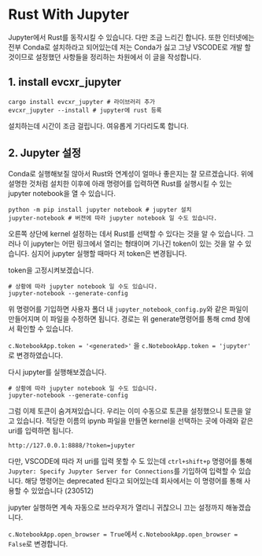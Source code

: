 # Rust With Jupyter

Jupyter에서 Rust를 동작시킬 수 있습니다. 다만 조금 느리긴 합니다. 또한 인터넷에는 전부 Conda로 설치하라고 되어있는데 저는 Conda가 싫고 그냥 VSCODE로 개발 할 것이므로 설정했던 사항들을 정리하는 차원에서 이 글을 작성합니다.

## 1. install evcxr_jupyter 

```shell
cargo install evcxr_jupyter # 라이브러리 추가
evcxr_jupyter --install # jupyter에 rust 등록
```

설치하는데 시간이 조금 걸립니다. 여유롭게 기다리도록 합니다.

## 2. Jupyter 설정

Conda로 실행해보질 않아서 Rust와 연계성이 얼마나 좋은지는 잘 모르겠습니다.
위에 설명한 것처럼 설치한 이후에 아래 명령어를 입력하면 Rust를 실행시킬 수 있는 
jupyter notebook을 열 수 있습니다.

```shell
python -m pip install jupyter notebook # jupyter 설치
jupyter-notebook # 버젼에 따라 jupyter notebook 일 수도 있습니다.
```

오른쪽 상단에 kernel 설정하는 데서 Rust를 선택할 수 있다는 것을 알 수 있습니다.
그러나 이 jupyter는 어떤 링크에서 열리는 형태이며 기나긴 token이 있는 것을 알 수 있습니다.
심지어 jupyter 실행할 때마다 저 token은 변경됩니다.

token을 고정시켜보겠습니다.

```shell
# 상황에 따라 jupyter notebook 일 수도 있습니다.
jupyter-notebook --generate-config
```

위 명령어를 기입하면 사용자 폴더 내 `jupyter_notebook_config.py`와 같은 파일이 만들어지며
이 파일을 수정하면 됩니다. 경로는 위 generate명령어를 통해 cmd 창에서 확인할 수 있습니다.

`c.NotebookApp.token = '<generated>'` 을 `c.NotebookApp.token = 'jupyter'` 로 변경하였습니다.

다시 jupyter를 실행해보겠습니다.

```shell
# 상황에 따라 jupyter notebook 일 수도 있습니다.
jupyter-notebook --generate-config
```

그럼 이제 토큰이 숨겨져있습니다. 우리는 이미 수동으로 토큰을 설정했으니 토큰을 알고 있습니다.
적당한 이름의 ipynb 파일을 만들면 kernel을 선택하는 곳에 아래와 같은 uri를 입력하면 됩니다.

`http://127.0.0.1:8888/?token=jupyter`

다만, VSCODE에 따라 저 uri를 입력 못할 수 도 있는데 `ctrl+shift+p` 명령어를 통해 
`Jupyter: Specify Jupyter Server for Connections`를 기입하여 입력할 수 있습니다.
해당 명령어는 deprecated 된다고 되어있는데 회사에서는 이 명령어를 통해 사용할 수 있었습니다 (230512)

jupyter 실행하면 계속 자동으로 브라우저가 열리니 귀찮으니 끄는 설정까지 해놓겠습니다.

`c.NotebookApp.open_browser = True`에서 `c.NotebookApp.open_browser = False`로 변경합니다.
